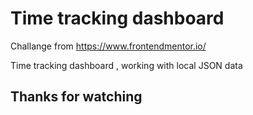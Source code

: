 # Time tracking dashboard

Challange from https://www.frontendmentor.io/ 

 Time tracking dashboard , working with local JSON data

 

## Thanks for watching 
